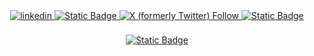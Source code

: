 <div align="center">

<a href="https://www.linkedin.com/in/skhelladi/" target="_blank">
<img src=https://img.shields.io/badge/linkedin-%231E77B5.svg?&style=for-the-badge&logo=linkedin&logoColor=white alt=linkedin style="margin-bottom: 5px;" />
</a>

<a href="https://www.researchgate.net/profile/Sofiane-Khelladi" target="_blank">
<img alt="Static Badge" src="https://img.shields.io/badge/ResearchGate-white?style=for-the-badge&logo=researchgate&logoSize=auto">
</a>

<a href="https://x.com/s_khelladi" target="_blank">
<img alt="X (formerly Twitter) Follow" src="https://img.shields.io/twitter/follow/skhelladi?style=for-the-badge">
</a>

<a href="https://scholar.google.com/citations?user=Gn5zOUMAAAAJ&hl=fr" target="_blank">
<img alt="Static Badge" src="https://img.shields.io/badge/Google%20scholar-white?style=for-the-badge&logo=google-scholar">
</a>

</div>  

<br/>  

<div align="center">
<a href="https://sofiane.khelladi.page/" target="_blank">
<img alt="Static Badge" src="https://img.shields.io/badge/Sofiane%20KHELLADI's-web_site-red?style=plastic&logo=simple-icon&color=red">
</a>
</div>
